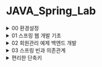 # JAVA_Spring_Lab


<details>
<summary>00 환경설정</summary>
<div markdown="1">

## 프로젝트 생성
### - start.spring.io
여기 사이트에서 프로젝트를 빌드 할 수 있다. 
### - MAVEN vs Gradle ??
전체적인 빌드시스템 혹은 프로젝트 관리 방식을 말한다. 라이브러리를 어떻게 긁어와 관리할 것인지
라이프 사이클을 어떻게 설정하는지의 차이가 정해진다. 현재는 Gradle을 많이 사용하는 추세임 훨 빠르고 최신기술이다.
### - Spring Web, Thymeleaf
각자는 우리가 기본적으로 사용하게 될 라이브러리. 프로젝트를 생성할 때 dependencies를 선택하여 라이브러리를 긁어올 수 있다.
## 라이브러리 살펴보기
우리가 긁어온 라이브러리는 Spring Web, Thymeleaf 하지만 Externel Libraries를 살펴보면 훨씬 많은 양의 라이브러리들이 임포트 되어 있는 것을 확인할 수 있다.
이는 우리가 긁어온 라이브러리들이 구동되기 위해 의존하는 라이브러리들로 Gradle 방식이 의존하는 모든 라이브러리들을 관리하는 모습을 보인다.
## View 환경설정
고객의 요청을 수행하여 화면을 보이는 데에는 3가지 방식이 있다.
### 1. static
적어놓은 html을 별도의 작업 없이 웹서버가 요청한 쪽으로 넘겨준다.
### 2. Template MVC
http 리퀘스트 도착하면 스프링 부트 프로젝트의 내장 서버인 톰캣 서버가 컨트롤러 속 @GetMapping 어노테이션을 뒤지면서 요청한 url이랑 매핑되는 메소드를 찾는다.
이어 해당 메소드가 실행되고 메소드는 View Resolver에게 html 파일 이름과 모델을 보낸다. View Resolver는 템플릿 엔진을 이용, 해당 html 파일에서 모델등의 값과 함께 html 파일을 렌더링하고 요청한 쪽으로 반환하다.
우리의 실습에서 import한 Thymeleaf가 템플릿 엔진임
### 3. API
http 리퀘스트를 받고 메소드를 찾아가지만 @ResponseBody 라는 어노테이션을 사용. 렌더링이나 html 파일을 뿌리는 것이 아닌 Body부를 직접 넘겨주는 방식이다.

## 빌드하고 실행하기
https://dev-gorany.tistory.com/281
</div>
</details>

<details>
<summary>01 스프링 웹 개발 기초</summary>
<div markdown="1">

## 정적 컨텐츠
이전에 00 환경설정에서 설명했던 것처럼 http 요청에 반응하여 html 파일을 그냥 뿌려주는 방식이다. 다만 주의 할 점은 스프링 부트 속 톰 캣 서버에 요청이 오게 되면 바로 resources의 static으로 찾아가지 않고 먼저 컨트롤러를 뒤진다.
컨트롤러를 찾지 못하고 매핑된 메소드를 찾지 못하면 static에서 html파일을 찾는 것이다.
순서가 후위임을 기억하자.


![img.png](img.png)


## MVC와 템플릿 엔진
mvc패턴은 디자인 패턴 중 하나를 말한다. Model, View, Controller의 약자로 프로젝트의 구성 요소를 세가지의 역할로 구분한 패턴이다.


![img_1.png](img_1.png)


사용자가 controller를 조작하면 컨트롤러는 model을 통해서 데이터를 가져오고 그 정보를 바탕으로 시각적인 표현을 담당하는 View를 제어해서 사용자에게 전달함

### Model
애플리케이션의 정보 데이터를 나타낸다. 데이터베이스, 처음의 정의하는 상수, 초기화값, 변수 등을 뜻함
사용자가 편집하길 원하는 모든 데이터를 다룰 수 있어야 하며 뷰나 컨트롤러에 대해서 어떤 정보도 알지 못하게 설계함으로써 객체의 응집성을 지켜야한다.
### View
사용자 인터페이스 요소들을 나타낸다. 즉 데이터 및 객체의 입력, 그리고 보여주는 출력만을 담당
모델이 가지고 있는 정보를 따로 저장하는게 아닌 받아서 화면에 적절한 방식으로 뿌리는 역할만을 수행!
### Controller
데이터와 사용자 인터페이스 요소들을 잇는 다리 역할을 한다. 여러 이벤트들을 처리하는 부분을 뜻한 다는 것
컨트롤러는 둘 사이를 중재하기에 모델이나 뷰등에 대해서 알고 있어야 하는 점이 다른 요소들과 다른 점이다.
### 템플릿, 템플릿 엔진


![img_2.png](img_2.png)


요청이 들어오면 내장 톰캣 서버에서 컨트롤러의 메소드를 뒤지고 같은 이름으로 매핑된 메소드를 찾는다. ViewResolver에게 메소드의 반환값을 전달하고 ViewResolver는 템플릿 엔진 처리를 마치고 HTML파일을 반환하는 방식
## API
@ResponseBody 어노테이션을 컨트롤러 안에 있는 메소드에 붙여주게 되면 해당메소드는 동작할 때 ViewResolver를 사용하지 않는다.
대신에 HTTP의 Body에 문자 내용을 직접 반환한다.
즉 http 요청에 응답하여 반환하는 response의 바디를 직접 쓰는 것


![img_3.png](img_3.png)


그림처럼 ViewResolver대신에 HttpMessageConverter가 작동하게 되고 문자의 처리는 String Converter, 객체의 처리는 JsonConverter가 작동하게 된다. 


</div>
</details>

<details>
<summary>02 회원관리 예제 백엔드 개발</summary>
<div markdown="1">

## 비즈니스 요구사항 
데이터 : 회원ID, 이름
기능 : 회원 등록, 조회
아직 데이터 저장소가 선정되지 않음 -> 인터페이스로 만들고 내부의 저장소 우선 사용


![img_4.png](img_4.png)


## MemberRepository
여기 interface에서 Optional<Member> findById (Long id);
라는 미구현 메소드를 볼 수 있는데 Optional은 널처리에 많이 쓰이는 방식으로 Optional로 감싸면 
널처리가 쉬워진다.
```java
public Optional<Member> findByid(Long id) {
        return Optional.ofNullable(store.get(id));
        }

```
스트림과 람다식을 이용한 findByName
```java
public Optional<Member> findByName(String name) {
    return store.values().stream() //value는 맵의 값들을 콜렉션 형태로 반환 .stream()은 
        .filter(member -> member.getName().equals(name))
        .findAny(); //하나라도 찾으면 
}
```
자바 실무에서 List를 자주쓴다. 인터페이스임을 기억하자!
```java
    @Override
    public List<Member> findAll() {
        return new ArrayList<>(store.values());
    }

```

## Test Case
메인 메소드 계속해서 돌리면서 체크하면 오버헤드 쩐다. 코드를 코드로 검토하자
--> junit이라는 프레임워크 사용 테스트를 간편하게 할 수 있다. 

assert를 이용한 방법
```java
@Test //이게 junit에서 제공하는 거
    public void save() {
        Member member = new Member();
        member.setName("spring");

        repository.save(member);

        Member result = repository.findById(member.getId()).get();
        //System.out.println("result = " + (result == member));
        //Assertions.assertEquals(member, result); 
        assertThat(member).isEqualTo(result); //alt enter -> 스태틱 임포트
    }
```
모든 테스트는 순서가 보장되지 않으니 저장소 같은 곳을 건드릴 때 생각하고 사용하자
여담 : 테스트를 먼저 만들고 구현을 나중에 하는 방식을 테스트 주도 개발, TTD라고 함
//given
//when
//then으로 구분하면 보기 쉬움
```java
    @AfterEach 
    // 메소드 테스트가 끝날때마다 실행되는 콜백 메소드
    //콜백 메소드 : 어떤 이벤트가 발생했거나 특정 시점에 도달했을 때 시스템에서 호출하는 함수!
    public void afterEach() {
        repository.clearStore();
    }
```
## Member Service 
```java
    public Long join(Member member) {
        Optional<Member> result = memberRepository.findByName(member.getName());
        result.ifPresent(m -> { //result는 옵셔널 
            throw new IllegalStateException("이미 존재하는 회원입니다.");
        });
        memberRepository.save(member);
        return member.getId();
    }

```
##Member Service Test
예외가 올바르게 터지는지 확인하는 법 try catch 보다 편한 문법은 assertThrows

```java
        assertThrows(IllegalStateException.class, () -> memberService.join(member2));
        //람다를 실행할 건데 앞의 오류가 터져야함 안터지면 test fail
/*
        try {
            memberService.join(member2);
            fail();
        }
        catch (IllegalStateException e) {
            assertThat(e.getMessage()).isEqualTo("이미 존재하는 회원입니다.");
        }
```

```java
    @BeforeEach
    public void beforeEach() {
        memberRepository = new MemoryMemberRepository();
        memberService = new MemberService(memberRepository);
        //멤버 서비스 입장에서 레포를 직접 만들지 않고 외부에서 받네? -> dependency injection 의존성 주입 di
        
    }
    @AfterEach
    public void afterEach() {
        memberRepository.clearStore();
    }
```
</div>
</details>

<details>
<summary>03 스프링 빈과 의존관계</summary>

## 스프링 빈과 스프링 컨테이너
### 스프링 빈이란 ?
스프링 빈은 스프링 컨테이너에 의해 관리되는 자바 객체(POJO)를 의미한다. 스프링 컨테이너에 스프링 빈이 등록된다라는 표현을 사용하며 스프링 빈은 디폴트로 싱글톤으로써 하나만 저장되어 관리된다.
### 스프링 컨테이너
스프링 컨테이너는 스프링 빈의 생명 주기를 관리하며, 생성된 스프링 빈들에게 추가적인 기능을 제공하는 역할을 한다. IoC와 DI의 원리가 스프링 컨테이너에 적용된다.

개발자는 new 연산자, 인터페이스 호출, 팩토리 호출 방식으로 객체를 생성하고 소멸하지만, 스프링 컨테이너를 사용하면 해당 역할을 대신해 준다. 즉, 제어 흐름을 외부에서 관리하게 된다. 또한, 객체들 간의 의존 관계를 스프링 컨테이너가 런타임 과정에서 알아서 만들어 준다.

### @Autowired
생성자에 사용되는 어노테이션으로 스프링 컨테이너에서 스프링 빈으로써 관리되고 있는 인스턴스화된 객체를 생성자의 입력인자로 주입시킨다.
즉 생성자를 통한 의존성 주입과 스프링 빈이 핵심 키워드임
```java 
    @Autowired
    public MemberController(MemberService memberService) {
        this.memberService = memberService;
    }
```
### 스프링 빈을 생성하는 두가지 방법
#### 첫번째 컴포넌트 스캔
어노테이션을 활용하는 방법으로 @Component (혹은 @Controller, @Service 등등..)를 붙임으로써 스프링 빈으로 등록해야할 클래스를 알리는 방식이다.
참고로 Service 등등은 Component인데 조금 더 특수화된 것임

컴포넌트 스캔은 모든 파일을 대상으로 진행되는가? 실행코드가 포함된 패키지 포함 그 하위의 파일들만 스캔한다.

#### 두번째 자바코드로
실무에서 자주 쓰이는 방식 컨피규레이션 어노테이션이 붙은 설정 파일을 통해 bean으로 관리할 대상을 지정하는 방법
```java
@Configuration
public class SpringConfig {

    @Bean
    public MemberService memberService() {
        return new MemberService(memberRepository());
    }
    @Bean
    public MemoryMemberRepository memberRepository() {
        return new MemoryMemberRepository();
    }
}
```

### 참고
실무에서는 주로 정형화된 컨트롤러 서비스 리포지토리 같은 코드는 컴포넌트 스캔을 이용한다. 다만 정형화 되지 않거나 상황에 따라 구현 클래스를 변경해야 하면 설정을 통해 스프링 빈으로 등록한다.

바뀔 가능성이 있는게 존재 한다면 Repos나 등등.. 설정에서 다른 걸 bean으로 생성해버리는게 훨씬 간편하다는 뜻 기존에 있던 코드를 바꿀 필요가 음슴

###Dependencies Injection (DI, 의존성 주입)
의존관계를 외부에서 결정하고 주입하는 것 하나의 객체가 다른 객체의 의존성을 제공하는 테크닉이다.
의존성 주입에는 세가지 방식이 존재함

필드 주입 : 필드에서 주입이 되는 것 but 바꿀 수 있는 방법이 없다

세터 주입 : 세터를 통해 주입하는 것 너무 쉽게 변동 가능함으로 문제가 있음 

생성자 주입 : 권장하는 스타일, 생성자를 통해 의존관계가 주입되는 것





</div>
</details>

<details>
<summary>편리한 단축키</summary>
<div markdown="1">

shift + f6 : 변수이름 같은거 한꺼번에 바꾸기

alt + enter : static도 임포트 가능

crtl + alt + m : 해당 식을 메소드로 추출

crtl + shift + t : 해당클래스의 테스트 클래스 만들기

crtl(command) + alt(option) + v : 함수 표현식만 쓰고 리턴값을 받고 싶을때 사용

</div>
</details>